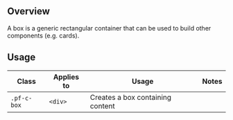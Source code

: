 ## Overview

A box is a generic rectangular container that can be used to build other components (e.g. cards).

## Usage

| Class | Applies to | Usage | Notes
| -- | -- | -- | -- |
| `.pf-c-box` | `<div>` | Creates a box containing content |  |
